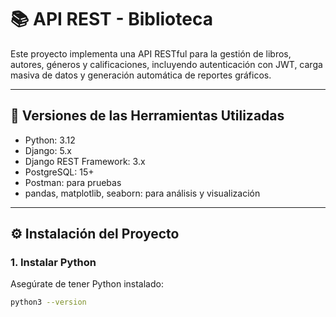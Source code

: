# 📚 API REST - Biblioteca

Este proyecto implementa una API RESTful para la gestión de libros, autores, géneros y calificaciones, incluyendo autenticación con JWT, carga masiva de datos y generación automática de reportes gráficos.

---

## 🧰 Versiones de las Herramientas Utilizadas

- Python: 3.12
- Django: 5.x
- Django REST Framework: 3.x
- PostgreSQL: 15+
- Postman: para pruebas
- pandas, matplotlib, seaborn: para análisis y visualización

---

## ⚙️ Instalación del Proyecto

### 1. Instalar Python
Asegúrate de tener Python instalado:
```bash
python3 --version

